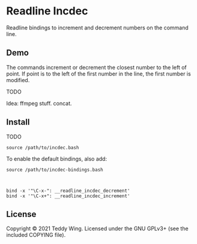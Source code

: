 Readline Incdec
===============

Readline bindings to increment and decrement numbers on the command line.


## Demo
The commands increment or decrement the closest number to the left of point. If
point is to the left of the first number in the line, the first number is
modified.

TODO

Idea: ffmpeg stuff. concat.


## Install
TODO

	source /path/to/incdec.bash

To enable the default bindings, also add:

	source /path/to/incdec-bindings.bash



	bind -x '"\C-x-": __readline_incdec_decrement'
	bind -x '"\C-x+": __readline_incdec_increment'

## License
Copyright © 2021 Teddy Wing. Licensed under the GNU GPLv3+ (see the included
COPYING file).
